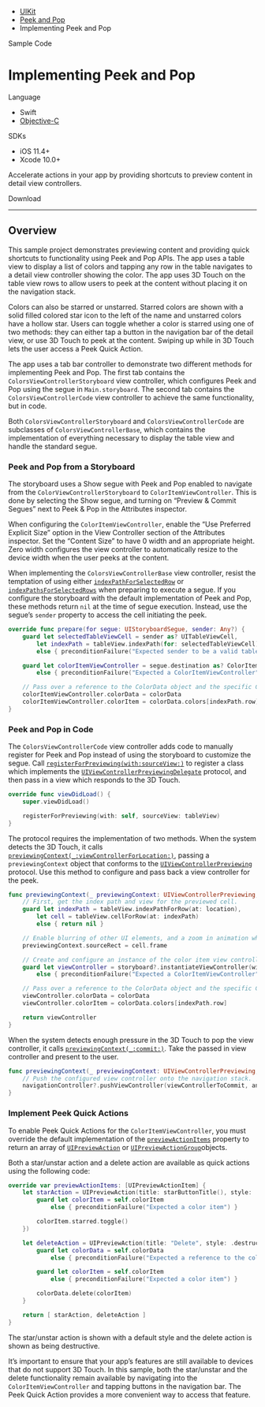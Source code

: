 - [UIKit](dash-apple-api://load?request_key=csuikit) 
- [Peek and Pop](dash-apple-api://load?request_key=ts2864498) 
- Implementing Peek and Pop

Sample Code

# Implementing Peek and Pop

Language

- Swift
- [Objective-C](dash-apple-api://load?topic_id=3012612&language=occ)

SDKs

- iOS 11.4+
- Xcode 10.0+

Accelerate actions in your app by providing shortcuts to preview content in detail view controllers.

Download

------

## Overview

This sample project demonstrates previewing content and providing quick shortcuts to functionality using Peek and Pop APIs. The app uses a table view to display a list of colors and tapping any row in the table navigates to a detail view controller showing the color. The app uses 3D Touch on the table view rows to allow users to peek at the content without placing it on the navigation stack.

Colors can also be starred or unstarred. Starred colors are shown with a solid filled colored star icon to the left of the name and unstarred colors have a hollow star. Users can toggle whether a color is starred using one of two methods: they can either tap a button in the navigation bar of the detail view, or use 3D Touch to peek at the content. Swiping up while in 3D Touch lets the user access a Peek Quick Action.

The app uses a tab bar controller to demonstrate two different methods for implementing Peek and Pop. The first tab contains the `ColorsViewControllerStoryboard` view controller, which configures Peek and Pop using the segue in `Main.storyboard`. The second tab contains the `ColorsViewControllerCode` view controller to achieve the same functionality, but in code.

Both `ColorsViewControllerStoryboard` and `ColorsViewControllerCode` are subclasses of `ColorsViewControllerBase`, which contains the implementation of everything necessary to display the table view and handle the standard segue.

### Peek and Pop from a Storyboard

The storyboard uses a Show segue with Peek and Pop enabled to navigate from the `ColorViewControllerStoryboard` to `ColorItemViewController`. This is done by selecting the Show segue, and turning on “Preview & Commit Segues” next to Peek & Pop in the Attributes inspector.

When configuring the `ColorItemViewController`, enable the “Use Preferred Explicit Size” option in the View Controller section of the Attributes inspector. Set the “Content Size” to have 0 width and an appropriate height. Zero width configures the view controller to automatically resize to the device width when the user peeks at the content.

When implementing the `ColorsViewControllerBase` view controller, resist the temptation of using either [`indexPathForSelectedRow`](dash-apple-api://load?topic_id=1615000&language=swift) or [`indexPathsForSelectedRows`](dash-apple-api://load?topic_id=1614864&language=swift) when preparing to execute a segue. If you configure the storyboard with the default implementation of Peek and Pop, these methods return `nil` at the time of segue execution. Instead, use the segue’s `sender` property to access the cell initiating the peek.

```swift
override func prepare(for segue: UIStoryboardSegue, sender: Any?) {
    guard let selectedTableViewCell = sender as? UITableViewCell,
        let indexPath = tableView.indexPath(for: selectedTableViewCell)
        else { preconditionFailure("Expected sender to be a valid table view cell") }

    guard let colorItemViewController = segue.destination as? ColorItemViewController
        else { preconditionFailure("Expected a ColorItemViewController") }

    // Pass over a reference to the ColorData object and the specific ColorItem being viewed.
    colorItemViewController.colorData = colorData
    colorItemViewController.colorItem = colorData.colors[indexPath.row]
}
```



### Peek and Pop in Code

The `ColorsViewControllerCode` view controller adds code to manually register for Peek and Pop instead of using the storyboard to customize the segue. Call [`registerForPreviewing(with:sourceView:)`](dash-apple-api://load?topic_id=1621463&language=swift) to register a class which implements the [`UIViewControllerPreviewingDelegate`](dash-apple-api://load?topic_id=1621488&language=swift) protocol, and then pass in a view which responds to the 3D Touch.

```swift
override func viewDidLoad() {
    super.viewDidLoad()

    registerForPreviewing(with: self, sourceView: tableView)
}
```



The protocol requires the implementation of two methods. When the system detects the 3D Touch, it calls [`previewingContext(_:viewControllerForLocation:)`](dash-apple-api://load?topic_id=1621464&language=swift), passing a `previewingContext` object that conforms to the [`UIViewControllerPreviewing`](dash-apple-api://load?topic_id=1621516&language=swift) protocol. Use this method to configure and pass back a view controller for the peek.

```swift
func previewingContext(_ previewingContext: UIViewControllerPreviewing, viewControllerForLocation location: CGPoint) -> UIViewController? {
    // First, get the index path and view for the previewed cell.
    guard let indexPath = tableView.indexPathForRow(at: location),
        let cell = tableView.cellForRow(at: indexPath)
        else { return nil }

    // Enable blurring of other UI elements, and a zoom in animation while peeking.
    previewingContext.sourceRect = cell.frame

    // Create and configure an instance of the color item view controller to show for the peek.
    guard let viewController = storyboard?.instantiateViewController(withIdentifier: "ColorItemViewController") as? ColorItemViewController
        else { preconditionFailure("Expected a ColorItemViewController") }

    // Pass over a reference to the ColorData object and the specific ColorItem being viewed.
    viewController.colorData = colorData
    viewController.colorItem = colorData.colors[indexPath.row]

    return viewController
}
```



When the system detects enough pressure in the 3D Touch to pop the view controller, it calls [`previewingContext(_:commit:)`](dash-apple-api://load?topic_id=1621366&language=swift). Take the passed in view controller and present to the user.

```swift
func previewingContext(_ previewingContext: UIViewControllerPreviewing, commit viewControllerToCommit: UIViewController) {
    // Push the configured view controller onto the navigation stack.
    navigationController?.pushViewController(viewControllerToCommit, animated: true)
}
```



### Implement Peek Quick Actions

To enable Peek Quick Actions for the `ColorItemViewController`, you must override the default implementation of the [`previewActionItems`](dash-apple-api://load?topic_id=1621408&language=swift) property to return an array of [`UIPreviewAction`](dash-apple-api://load?topic_id=1621357&language=swift) or [`UIPreviewActionGroup`](dash-apple-api://load?topic_id=1621391&language=swift)objects.

Both a star/unstar action and a delete action are available as quick actions using the following code:

```swift
override var previewActionItems: [UIPreviewActionItem] {
    let starAction = UIPreviewAction(title: starButtonTitle(), style: .default, handler: { [unowned self] (_, _) in
        guard let colorItem = self.colorItem
            else { preconditionFailure("Expected a color item") }

        colorItem.starred.toggle()
    })

    let deleteAction = UIPreviewAction(title: "Delete", style: .destructive) { [unowned self] (_, _) in
        guard let colorData = self.colorData
            else { preconditionFailure("Expected a reference to the color data container") }

        guard let colorItem = self.colorItem
            else { preconditionFailure("Expected a color item") }

        colorData.delete(colorItem)
    }

    return [ starAction, deleteAction ]
}
```



The star/unstar action is shown with a default style and the delete action is shown as being destructive.

It’s important to ensure that your app’s features are still available to devices that do not support 3D Touch. In this sample, both the star/unstar and the delete functionality remain available by navigating into the `ColorItemViewController` and tapping buttons in the navigation bar. The Peek Quick Action provides a more convenient way to access that feature.